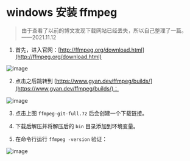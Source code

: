 # windows 安装 ffmpeg

> 由于查看了以前的博文发现下载网站已经丢失，所以自己整理了一篇。    ——2021.11.12


1. 首先，进入官网：[http://ffmpeg.org/download.html](http://ffmpeg.org/download.html)

![image](https://github.com/TomatoZ7/notes-of-tz/blob/master/ffmpeg/images/ffmpeg_download_1.jpg)

2. 点击之后跳转到 [https://www.gyan.dev/ffmpeg/builds/](https://www.gyan.dev/ffmpeg/builds/)：

![image](https://github.com/TomatoZ7/notes-of-tz/blob/master/ffmpeg/images/ffmpeg_download_2.jpg)

3. 点击上图 `ffmpeg-git-full.7z` 后会创建一个下载链接。

4. 下载后解压并将解压后的 `bin` 目录添加到环境变量。

5. 在命令行运行 `ffmpeg -version` 验证：

![image](https://github.com/TomatoZ7/notes-of-tz/blob/master/ffmpeg/images/ffmpeg_download_3.jpg)